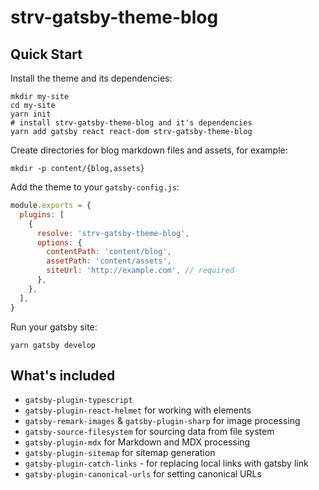 # strv-gatsby-theme-blog

## Quick Start

Install the theme and its dependencies:

```shell
mkdir my-site
cd my-site
yarn init
# install strv-gatsby-theme-blog and it's dependencies
yarn add gatsby react react-dom strv-gatsby-theme-blog
```

Create directories for blog markdown files and assets, for example:

```shell
mkdir -p content/{blog,assets}
```

Add the theme to your `gatsby-config.js`:

```javascript
module.exports = {
  plugins: [
    {
      resolve: 'strv-gatsby-theme-blog',
      options: {
        contentPath: 'content/blog',
        assetPath: 'content/assets',
        siteUrl: 'http://example.com', // required
      },
    },
  ],
}
```

Run your gatsby site:

```shell
yarn gatsby develop
```

## What's included

- `gatsby-plugin-typescript`
- `gatsby-plugin-react-helmet` for working with <head> elements
- `gatsby-remark-images` & `gatsby-plugin-sharp` for image processing
- `gatsby-source-filesystem` for sourcing data from file system
- `gatsby-plugin-mdx` for Markdown and MDX processing
- `gatsby-plugin-sitemap` for sitemap generation
- `gatsby-plugin-catch-links` - for replacing local links with gatsby link
- `gatsby-plugin-canonical-urls` for setting canonical URLs
